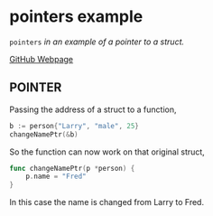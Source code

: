 # pointers example

`pointers` _in an example of a pointer to a struct._

[GitHub Webpage](https://jeffdecola.github.io/my-go-examples/)

## POINTER

Passing the address of a struct to a function,

```go
b := person{"Larry", "male", 25}
changeNamePtr(&b)
```

So the function can now work on that original struct,

```go
func changeNamePtr(p *person) {
    p.name = "Fred"
}
```

In this case the name is changed from Larry to Fred.
